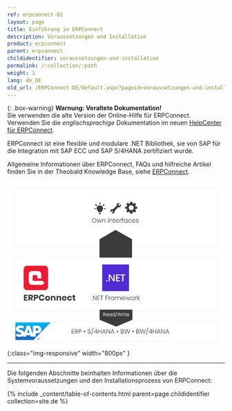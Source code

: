 ```yaml
---
ref: erpconnect-01
layout: page
title: Einführung in ERPConnect
description: Voraussetzungen und Installation
product: erpconnect
parent: erpconnect
childidentifier: voraussetzungen-und-installation
permalink: /:collection/:path
weight: 1
lang: de_DE
old_url: /ERPConnect-DE/default.aspx?pageid=voraussetzungen-und-installation
---
```


{: .box-warning}
**Warnung: Veraltete Dokumentation!** <br>
Sie verwenden die alte Version der Online-Hilfe für ERPConnect.<br>
Verwenden Sie die *englischsprachige* Dokumentation im neuen [HelpCenter für ERPConnect](https://helpcenter.theobald-software.com/erpconnect/documentation/introduction/).

ERPConnect ist eine flexible und modulare .NET Bibliothek, sie von SAP für die Integration mit SAP ECC und SAP S/4HANA zertifiziert wurde.

Allgemeine Informationen über ERPConnect, FAQs und hilfreiche Artikel finden Sie in der Theobald Knowledge Base, siehe [ERPConnect](https://kb.theobald-software.com/erpconnect-samples).

![ERP-Connect](/img/content/erpconnect/architecture_erpconnect.png){:class="img-responsive" width="800px" }

****
Die folgenden Abschnitte beinhalten Informationen über die Systemvoraussetzungen und den Installationsprozess von ERPConnect:

{% include _content/table-of-contents.html parent=page.childidentifier collection=site.de %}